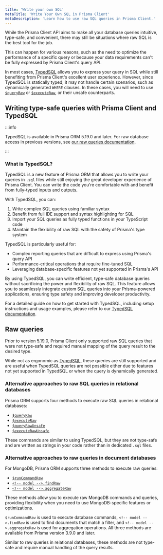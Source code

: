 ```yaml
---
title: 'Write your own SQL'
metaTitle: 'Write Your Own SQL in Prisma Client'
metaDescription: 'Learn how to use raw SQL queries in Prisma Client.'
---
```


While the Prisma Client API aims to make all your database queries intuitive, type-safe, and convenient, there may still be situations where raw SQL is the best tool for the job.

This can happen for various reasons, such as the need to optimize the performance of a specific query or because your data requirements can't be fully expressed by Prisma Client's query API.

In most cases, [TypedSQL](#writing-type-safe-queries-with-prisma-client-and-typedsql) allows you to express your query in SQL while still benefiting from Prisma Client's excellent user experience. However, since TypedSQL is statically typed, it may not handle certain scenarios, such as dynamically generated `WHERE` clauses. In these cases, you will need to use [`$queryRaw`](/orm/prisma-client/using-raw-sql/raw-queries#queryraw) or [`$executeRaw`](/orm/prisma-client/using-raw-sql/raw-queries#executeraw), or their unsafe counterparts.

## Writing type-safe queries with Prisma Client and TypedSQL

:::info

TypedSQL is available in Prisma ORM 5.19.0 and later. For raw database access in previous versions, see [our raw queries documentation](/orm/prisma-client/using-raw-sql/raw-queries).

:::

### What is TypedSQL?

TypedSQL is a new feature of Prisma ORM that allows you to write your queries in `.sql` files while still enjoying the great developer experience of Prisma Client. You can write the code you're comfortable with and benefit from fully-typed inputs and outputs.

With TypedSQL, you can:

1. Write complex SQL queries using familiar syntax
2. Benefit from full IDE support and syntax highlighting for SQL
3. Import your SQL queries as fully typed functions in your TypeScript code
4. Maintain the flexibility of raw SQL with the safety of Prisma's type system

TypedSQL is particularly useful for:

- Complex reporting queries that are difficult to express using Prisma's query API
- Performance-critical operations that require fine-tuned SQL
- Leveraging database-specific features not yet supported in Prisma's API

By using TypedSQL, you can write efficient, type-safe database queries without sacrificing the power and flexibility of raw SQL. This feature allows you to seamlessly integrate custom SQL queries into your Prisma-powered applications, ensuring type safety and improving developer productivity.

For a detailed guide on how to get started with TypedSQL, including setup instructions and usage examples, please refer to our [TypedSQL documentation](/orm/prisma-client/using-raw-sql/typedsql).

## Raw queries

Prior to version 5.19.0, Prisma Client only supported raw SQL queries that were not type-safe and required manual mapping of the query result to the desired type.

While not as ergonomic as [TypedSQL](#writing-type-safe-queries-with-prisma-client-and-typedsql), these queries are still supported and are useful when TypedSQL queries are not possible either due to features not yet supported in TypedSQL or when the query is dynamically generated.

### Alternative approaches to raw SQL queries in relational databases

Prisma ORM supports four methods to execute raw SQL queries in relational databases:

- [`$queryRaw`](/orm/prisma-client/using-raw-sql/raw-queries#queryraw)
- [`$executeRaw`](/orm/prisma-client/using-raw-sql/raw-queries#executeraw)
- [`$queryRawUnsafe`](/orm/prisma-client/using-raw-sql/raw-queries#queryrawunsafe)
- [`$executeRawUnsafe`](/orm/prisma-client/using-raw-sql/raw-queries#executerawunsafe)

These commands are similar to using TypedSQL, but they are not type-safe and are written as strings in your code rather than in dedicated `.sql` files.

### Alternative approaches to raw queries in document databases

For MongoDB, Prisma ORM supports three methods to execute raw queries:

- [`$runCommandRaw`](/orm/prisma-client/using-raw-sql/raw-queries#runcommandraw)
- [`<!-- model -->.findRaw`](/orm/prisma-client/using-raw-sql/raw-queries#findraw)
- [`<!-- model -->.aggregateRaw`](/orm/prisma-client/using-raw-sql/raw-queries#aggregateraw)

These methods allow you to execute raw MongoDB commands and queries, providing flexibility when you need to use MongoDB-specific features or optimizations.

`$runCommandRaw` is used to execute database commands, `<!-- model -->.findRaw` is used to find documents that match a filter, and `<!-- model -->.aggregateRaw` is used for aggregation operations. All three methods are available from Prisma version 3.9.0 and later.

Similar to raw queries in relational databases, these methods are not type-safe and require manual handling of the query results.
